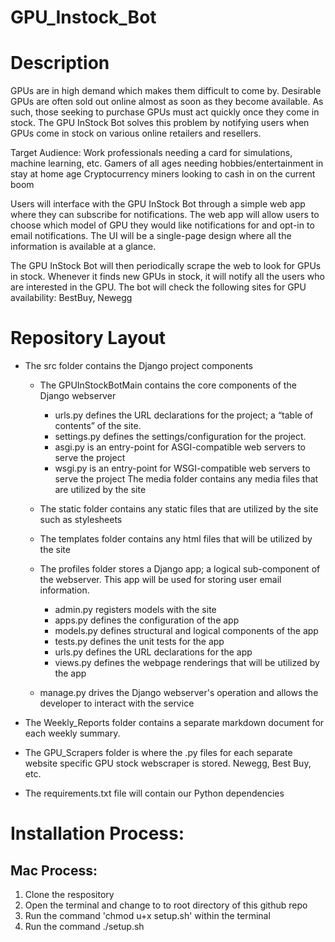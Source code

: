 # GPU_Instock_Bot

# Description
GPUs are in high demand which makes them difficult to come by. Desirable GPUs are often sold out online almost as soon as they become available. As such, those seeking to purchase GPUs must act quickly once they come in stock. The GPU InStock Bot solves this problem by notifying users when GPUs come in stock on various online retailers and resellers. 

Target Audience:
Work professionals needing a card for simulations, machine learning, etc.
Gamers of all ages needing hobbies/entertainment in stay at home age 
Cryptocurrency miners looking to cash in on the current boom

Users will interface with the GPU InStock Bot through a simple web app where they can subscribe for notifications. The web app will allow users to choose which model of GPU they would like notifications for and opt-in to email notifications. The UI will be a single-page design where all the information is available at a glance.

The GPU InStock Bot will then periodically scrape the web to look for GPUs in stock. Whenever it finds new GPUs in stock, it will notify all the users who are interested in the GPU. The bot will check the following sites for GPU availability: BestBuy, Newegg

# Repository Layout
- The src folder contains the Django project components
    - The GPUInStockBotMain contains the core components of the Django webserver
        - urls.py defines the URL declarations for the project; a “table of contents” of the site.
        - settings.py defines the settings/configuration for the project.
        - asgi.py is an entry-point for ASGI-compatible web servers to serve the project
        - wsgi.py is an entry-point for WSGI-compatible web servers to serve the project The media folder contains any media files that are utilized by the site 
      
    - The static folder contains any static files that are utilized by the site such as stylesheets 
      
    - The templates folder contains any html files that will be utilized by the site 
      
    - The profiles folder stores a Django app; a logical sub-component of the webserver. This app will be used for storing user email information.
        - admin.py registers models with the site
        - apps.py defines the configuration of the app
        - models.py defines structural and logical components of the app
        - tests.py defines the unit tests for the app
        - urls.py defines the URL declarations for the app
        - views.py defines the webpage renderings that will be utilized by the app
    - manage.py drives the Django webserver's operation and allows the developer to interact with the service
   
- The Weekly_Reports folder contains a separate markdown document for each weekly summary.

- The GPU_Scrapers folder is where the .py files for each separate website specific GPU stock webscraper is stored. Newegg, Best Buy, etc.

- The requirements.txt file will contain our Python dependencies


# Installation Process:
## Mac Process:
1. Clone the respository
2. Open the terminal and change to to root directory of this github repo
3. Run the command 'chmod u+x setup.sh' within the terminal
4. Run the command ./setup.sh
